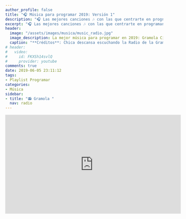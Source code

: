 ```yaml
---
author_profile: false
title: "🎧 Música para programar 2019: Versión 1"
description: "🎧 Las mejores canciones 🎶 con las que centrarte en programar 👨‍💻 Desde la música más actual a canciones de los🕹 más clásicos"
excerpt: "🎧 Las mejores canciones 🎶 con las que centrarte en programar 👨‍💻 Desde la música más actual a canciones de los🕹 más clásicos"
header:
  image: "/assets/images/musica/music_radio.jpg"
  image_description: La mejor música para programar en 2019: Gramola Ciberninjas
  caption: "**Créditos**: Chica descansa escuchando la Radio de la Gramola Ciberninjas. Creación propia."
# header:
#   video:
#     id: FKXSh14svlQ
#     provider: youtube
comments: true
date: 2019-06-05 23:11:12
tags:
- Playlist Programar
categories:
- Música
sidebar:
- title: "📻 Gramola "
  nav: radio
---
```


<iframe width="560" height="315" src="https://www.youtube.com/embed/pXRviuL6vMY" frameborder="0" allow="accelerometer; autoplay; encrypted-media; gyroscope; picture-in-picture" allowfullscreen></iframe>